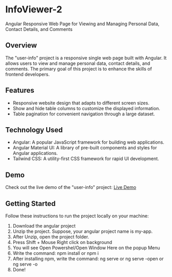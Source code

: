 # InfoViewer-2

Angular Responsive Web Page for Viewing and Managing Personal Data, Contact Details, and Comments

## Overview

The "user-info" project is a responsive single web page built with Angular. It allows users to view and manage personal data, contact details, and comments. The primary goal of this project is to enhance the skills of frontend developers.

## Features

- Responsive website design that adapts to different screen sizes.
- Show and hide table columns to customize the displayed information.
- Table pagination for convenient navigation through a large dataset.

## Technology Used

- Angular: A popular JavaScript framework for building web applications.
- Angular Material UI: A library of pre-built components and styles for Angular applications.
- Tailwind CSS: A utility-first CSS framework for rapid UI development.

## Demo

Check out the live demo of the "user-info" project: [Live Demo](https://infoviewer-2.netlify.app/InfoViewer-2)

## Getting Started

Follow these instructions to run the project locally on your machine:

1. Download the angular project
2. Unzip the project. Suppose, your angular project name is my-app.
3. After Unzip, open the project folder.
4. Press Shift + Mouse Right click on background
5. You will see Open Powershel/Open Window Here on the popup Menu
6. Write the command: npm install or npm i
7. After installing npm, write the command: ng serve or ng serve -open or ng serve -o
8. Done!
